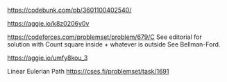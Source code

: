 https://codebunk.com/pb/3601100402540/

https://aggie.io/k8z0206y0v

https://codeforces.com/problemset/problem/679/C
See editorial for solution with Count square inside + whatever is outside
See Bellman-Ford.

https://aggie.io/umfy8kou_3

Linear Eulerian Path
https://cses.fi/problemset/task/1691
